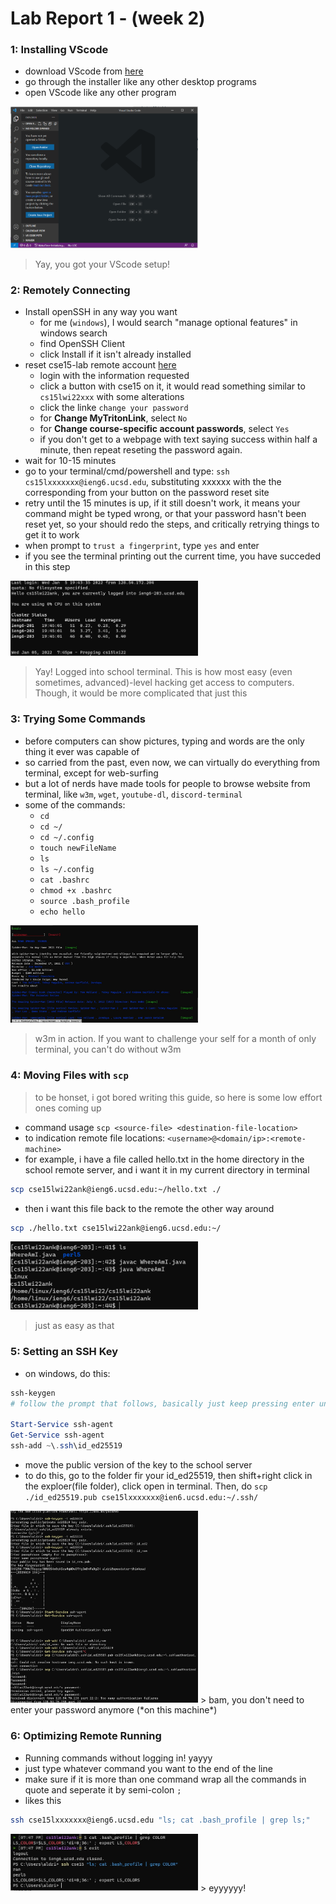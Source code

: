 # Lab Report 1 - (week 2)

### 1: Installing VScode
- download VScode from [here](https://code.visualstudio.com/download)
- go through the installer like any other desktop programs
- open VScode like any other program

<img src="../assets/src/lab1/vscode_homepage.png" width="300"/>

> Yay, you got your VScode setup!

### 2: Remotely Connecting
- Install openSSH in any way you want
  - for me (`windows`), I would search "manage optional features" in windows search
  - find OpenSSH Client
  - click Install if it isn't already installed
- reset cse15-lab remote account [here](https://sdacs.ucsd.edu/~icc/index.php)
  - login with the information requested
  - click a button with cse15 on it, it would read something similar to `cs15lwi22xxx` with some alterations
  - click the linke `change your password`
  - for **Change MyTritonLink**, select `No`
  - for **Change course-specific account passwords**, select `Yes`
  - if you don't get to a webpage with text saying success within half a minute, then repeat reseting the password again.
- wait for 10-15 minutes
- go to your terminal/cmd/powershell and type: `ssh cs15lxxxxxxx@ieng6.ucsd.edu`, substituting xxxxxx with the the corresponding from your button on the password reset site
- retry until the 15 minutes is up, if it still doesn't work, it means your command might be typed wrong, or that your password hasn't been reset yet, so your should redo the steps, and critically retrying things to get it to work
- when prompt to `trust a fingerprint`, type `yes` and enter
- if you see the terminal printing out the current time, you have succeded in this step

<img src="../assets/src/lab1/loginRemoteTerminal.png" width="300"/>

> Yay! Logged into school terminal. This is how most easy (even sometimes, advanced)-level hacking get access to computers. Though, it would be more complicated that just this

### 3: Trying Some Commands
- before computers can show pictures, typing and words are the only thing it ever was capable of
- so carried from the past, even now, we can virtually do everything from terminal, except for web-surfing
- but a lot of nerds have made tools for people to browse website from terminal, like `w3m`, `wget`, `youtube-dl`, `discord-terminal`
- some of the commands:
  - `cd`
  - `cd ~/`
  - `cd ~/.config`
  - `touch newFileName`
  - `ls`
  - `ls ~/.config`
  - `cat .bashrc`
  - `chmod +x .bashrc`
  - `source .bash_profile`
  - `echo hello`

<img src="../assets/src/lab1/w3m.jpg" width="300"/>

> w3m in action. If you want to challenge your self for a month of only terminal, you can't do without w3m

### 4: Moving Files with `scp`
> to be honset, i got bored writing this guide, so here is some low effort ones coming up
- command usage `scp <source-file> <destination-file-location>`
- to indication remote file locations: `<username>@<domain/ip>:<remote-machine>`
- for example, i have a file called hello.txt in the home directory in the school remote server, and i want it in my current directory in terminal
```bash
scp cse15lwi22ank@ieng6.ucsd.edu:~/hello.txt ./
```
- then i want this file back to the remote the other way around
```bash
scp ./hello.txt cse15lwi22ank@ieng6.ucsd.edu:~/
```
<img src="../assets/src/lab1/scp.png" width="300"/>

> just as easy as that


### 5: Setting an SSH Key
- on windows, do this:

```powershell
ssh-keygen
# follow the prompt that follows, basically just keep pressing enter until it stops outputing stuff

Start-Service ssh-agent
Get-Service ssh-agent
ssh-add ~\.ssh\id_ed25519
```

- move the public version of the key to the school server
- to do this, go to the folder fir your id_ed25519, then shift+right click in the exploer(file folder), click open in terminal. Then, do `scp ./id_ed25519.pub cse15lxxxxxxx@ien6.ucsd.edu:~/.ssh/`
<img src="../assets/src/lab1/sshKeygen.png" width="300"/>
> bam, you don't need to enter your password anymore (*on this machine*)

### 6: Optimizing Remote Running
- Running commands without logging in! yayyy
- just type whatever command you want to the end of the line
- make sure if it is more than one command wrap all the commands in quote and seperate it by semi-colon `;`
- likes this
```bash
ssh cse15lxxxxxxx@ieng6.ucsd.edu "ls; cat .bash_profile | grep ls;"
```

<img src="../assets/src/lab1/sshWithCommand.jpg" width="300"/>
> eyyyyyy!

